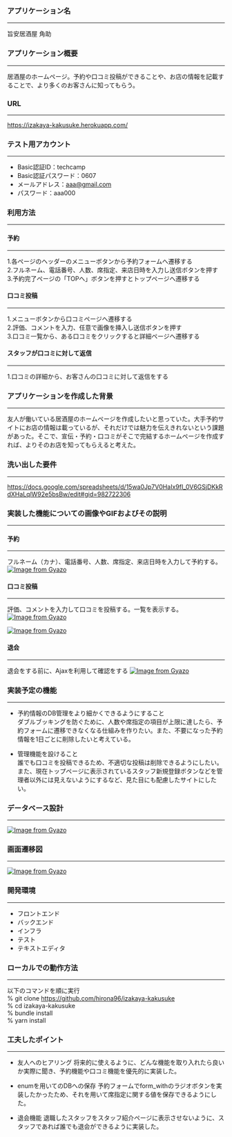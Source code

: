### アプリケーション名
--- 
旨安居酒屋 角助
### アプリケーション概要
---
居酒屋のホームページ。予約や口コミ投稿ができることや、お店の情報を記載することで、より多くのお客さんに知ってもらう。
### URL
---
https://izakaya-kakusuke.herokuapp.com/
### テスト用アカウント
---
* Basic認証ID：techcamp
* Basic認証パスワード：0607
* メールアドレス：aaa@gmail.com
* パスワード：aaa000
### 利用方法
---
#### 予約
---
1.各ページのヘッダーのメニューボタンから予約フォームへ遷移する  
2.フルネーム、電話番号、人数、席指定、来店日時を入力し送信ボタンを押す  
3.予約完了ページの「TOPへ」ボタンを押すとトップページへ遷移する
#### 口コミ投稿
---
1.メニューボタンから口コミページへ遷移する  
2.評価、コメントを入力、任意で画像を挿入し送信ボタンを押す  
3.口コミ一覧から、ある口コミをクリックすると詳細ページへ遷移する
#### スタッフが口コミに対して返信
---
1.口コミの詳細から、お客さんの口コミに対して返信をする
### アプリケーションを作成した背景
---
友人が働いている居酒屋のホームページを作成したいと思っていた。大手予約サイトにお店の情報は載っているが、それだけでは魅力を伝えきれないという課題があった。そこで、宣伝・予約・口コミがそこで完結するホームページを作成すれば、よりそのお店を知ってもらえると考えた。
### 洗い出した要件
---
https://docs.google.com/spreadsheets/d/15wa0Jp7V0HaIx9fI_0V6GSjDKkRdXHaLqlW92e5bsBw/edit#gid=982722306
### 実装した機能についての画像やGIFおよびその説明
---
#### 予約
---
フルネーム（カナ）、電話番号、人数、席指定、来店日時を入力して予約する。
[![Image from Gyazo](https://i.gyazo.com/bcd418b144a7e540eff0038b4d764f00.gif)](https://gyazo.com/bcd418b144a7e540eff0038b4d764f00)
#### 口コミ投稿
---
評価、コメントを入力して口コミを投稿する。一覧を表示する。
[![Image from Gyazo](https://i.gyazo.com/613e635e57a83e603a0dba6debb430f0.png)](https://gyazo.com/613e635e57a83e603a0dba6debb430f0)  

[![Image from Gyazo](https://i.gyazo.com/5d3a1c1e0b15ec670b475d7b48715c69.jpg)](https://gyazo.com/5d3a1c1e0b15ec670b475d7b48715c69)
#### 退会
---
退会をする前に、Ajaxを利用して確認をする
[![Image from Gyazo](https://i.gyazo.com/6c0012b048b1a56dfd3adb19ad108abf.jpg)](https://gyazo.com/6c0012b048b1a56dfd3adb19ad108abf)

### 実装予定の機能
---
* 予約情報のDB管理をより細かくできるようにすること  
ダブルブッキングを防ぐために、人数や席指定の項目が上限に達したら、予約フォームに遷移できなくなる仕組みを作りたい。また、不要になった予約情報を1日ごとに削除したいと考えている。

* 管理機能を設けること  
誰でも口コミを投稿できるため、不適切な投稿は削除できるようにしたい。また、現在トップページに表示されているスタッフ新規登録ボタンなどを管理者以外には見えないようにするなど、見た目にも配慮したサイトにしたい。
### データベース設計
---
[![Image from Gyazo](https://i.gyazo.com/e7748d55495c8da97bb0847ec4f1720d.png)](https://gyazo.com/e7748d55495c8da97bb0847ec4f1720d)
### 画面遷移図
---
[![Image from Gyazo](https://i.gyazo.com/506a7a40ee9b08aabee9a0a1beb594c5.png)](https://gyazo.com/506a7a40ee9b08aabee9a0a1beb594c5)
### 開発環境
---
* フロントエンド
* バックエンド 
* インフラ
* テスト
* テキストエディタ

### ローカルでの動作方法
---
以下のコマンドを順に実行  
% git clone https://github.com/hirona96/izakaya-kakusuke  
% cd izakaya-kakusuke  
% bundle install  
% yarn install  

### 工夫したポイント
---
* 友人へのヒアリング
将来的に使えるように、どんな機能を取り入れたら良いか実際に聞き、予約機能や口コミ機能を優先的に実装した。  

* enumを用いてのDBへの保存
予約フォームでform_withのラジオボタンを実装したかったため、それを用いて席指定に関する値を保存できるようにした。  

* 退会機能
退職したスタッフをスタッフ紹介ページに表示させないように、スタッフであれば誰でも退会ができるように実装した。